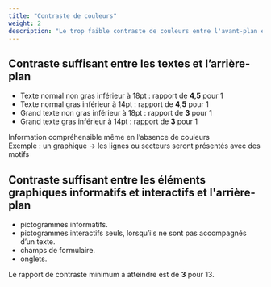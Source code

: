 ```yaml
---
title: "Contraste de couleurs"
weight: 2
description: "Le trop faible contraste de couleurs entre l'avant-plan et l'arrière-plan est une des erreurs les plus fréquentes en matière d'accessibilité numérique."
---
```



## Contraste suffisant entre les textes et l’arrière-plan
- Texte normal non gras inférieur à 18pt : rapport de **4,5** pour 1
- Texte normal gras inférieur à 14pt : rapport de **4,5** pour 1
- Grand texte non gras inférieur à 18pt : rapport de **3** pour 1
- Grand texte gras inférieur à 14pt : rapport de **3** pour 1
    
Information compréhensible même en l’absence de couleurs  
Exemple : un graphique -> les lignes ou secteurs seront présentés avec des motifs

## Contraste suffisant entre les éléments graphiques informatifs et interactifs et l'arrière-plan
- pictogrammes informatifs.
- pictogrammes interactifs seuls, lorsqu’ils ne sont pas accompagnés d’un texte.
- champs de formulaire.
- onglets.

Le rapport de contraste minimum à atteindre est de **3** pour 13.
